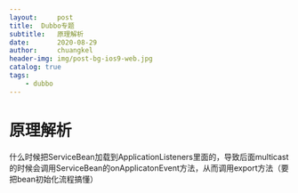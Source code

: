 ```yaml
---
layout:     post
title:	Dubbo专题
subtitle: 	原理解析
date:       2020-08-29
author:     chuangkel
header-img: img/post-bg-ios9-web.jpg
catalog: true
tags:
    - dubbo
---
```


# 原理解析

什么时候把ServiceBean加载到ApplicationListeners里面的，导致后面multicast的时候会调用ServiceBean的onApplicatonEvent方法，从而调用export方法（要把bean初始化流程搞懂）